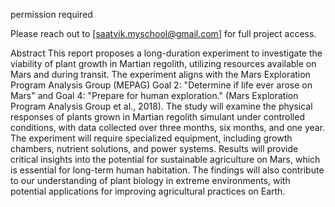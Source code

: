 permission required 

Please reach out to [saatvik.myschool@gmail.com] for full project access.

Abstract
This report proposes a long-duration experiment to investigate the viability of plant growth in Martian regolith, utilizing resources available on Mars and during transit. The experiment aligns with the Mars Exploration Program Analysis Group (MEPAG) Goal 2: "Determine if life ever arose on Mars" and Goal 4: "Prepare for human exploration." (Mars Exploration Program Analysis Group et al., 2018). The study will examine the physical responses of plants grown in Martian regolith simulant under controlled conditions, with data collected over three months, six months, and one year. The experiment will require specialized equipment, including growth chambers, nutrient solutions, and power systems. Results will provide critical insights into the potential for sustainable agriculture on Mars, which is essential for long-term human habitation. The findings will also contribute to our understanding of plant biology in extreme environments, with potential applications for improving agricultural practices on Earth.